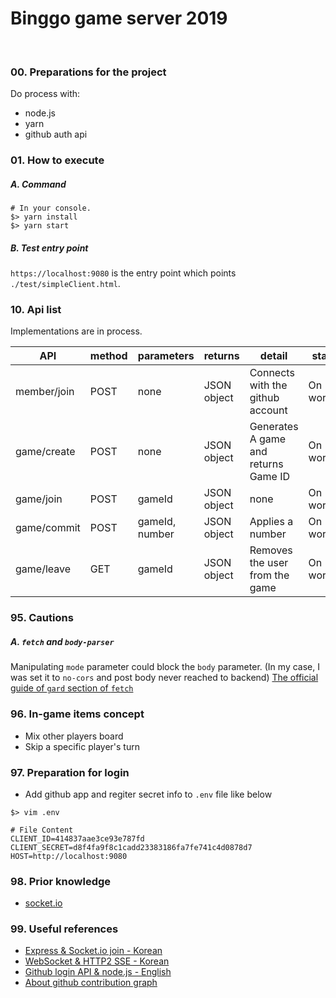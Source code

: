 # Binggo game server 2019
&nbsp;
### 00. Preparations for the project
Do process with:
- node.js
- yarn
- github auth api

### 01. How to execute

##### A. Command
```
# In your console.
$> yarn install
$> yarn start
```
##### B. Test entry point
`https://localhost:9080` is the entry point which points `./test/simpleClient.html`.

### 10. Api list

Implementations are in process.

| API | method | parameters | returns | detail | status |
|-----| -----|-----|-----|-----|-----|
| member/join | POST | none | JSON object | Connects with the github account | On working |
| game/create | POST | none | JSON object | Generates A game and returns Game ID | On working |
| game/join | POST | gameId | JSON object | none | On working |
| game/commit | POST | gameId, number | JSON object | Applies a number | On working | 
| game/leave | GET | gameId | JSON object | Removes the user from the game | On working | 


### 95. Cautions

##### A. `fetch` and `body-parser`
Manipulating `mode` parameter could block the `body` parameter. (In my case, I was set it to `no-cors` and post body never reached to backend)
[The official guide of `gard` section of `fetch`](https://developer.mozilla.org/ko/docs/Web/API/Fetch_API/Fetch%EC%9D%98_%EC%82%AC%EC%9A%A9%EB%B2%95#%EA%B0%80%EB%93%9C) 


### 96. In-game items concept
- Mix other players board
- Skip a specific player's turn 

### 97. Preparation for login
- Add github app and regiter secret info to `.env` file like below
```
$> vim .env

# File Content
CLIENT_ID=414837aae3ce93e787fd
CLIENT_SECRET=d8f4fa9f8c1cadd23383186fa7fe741c4d0878d7
HOST=http://localhost:9080
```

### 98. Prior knowledge
- [ socket.io ](https://socket.io/docs/)

### 99. Useful references
- [ Express & Socket.io join - Korean ](https://poiemaweb.com/nodejs-socketio)
- [ WebSocket & HTTP2 SSE - Korean ](https://engineering.huiseoul.com/자바스크립트는-어떻게-작동하는가-웹소켓-및-http-2-sse-1ccde9f9dc51)
- [ Github login API & node.js - English ](http://shiya.io/how-to-do-3-legged-oauth-with-github-a-general-guide-by-example-with-node-js/)
- [ About github contribution graph ](https://help.github.com/articles/why-are-my-contributions-not-showing-up-on-my-profile/)